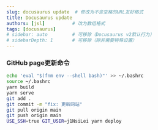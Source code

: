```yaml
---
slug: docusaurus update  # 修改为不含空格的URL友好格式
title: Docusaurus update
authors: [jsl]          # 改为数组格式
tags: [docusaurus]
# sidebar: auto         # 可移除（Docusaurus v2默认行为）
# sidebarDepth: 1       # 可移除（除非需要特殊设置）
---
```


### GitHub page更新命令


```bash
echo 'eval "$(fnm env --shell bash)"' >> ~/.bashrc
source ~/.bashrc
yarn build
yarn serve
git add .
git commit -m "fix: 更新网站"   
git pull origin main
git push origin main
USE_SSH=true GIT_USER=j1NsiLei yarn deploy
```

<!-- truncate -->